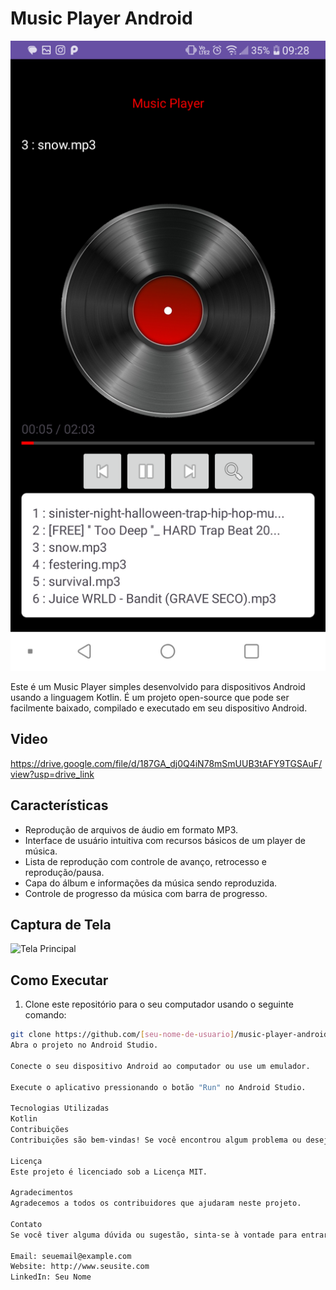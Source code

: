 # Music Player Android

<img src="screenshots/Screenshot_20230719-092801.png">

Este é um Music Player simples desenvolvido para dispositivos Android usando a linguagem Kotlin. É um projeto open-source que pode ser facilmente baixado, compilado e executado em seu dispositivo Android.

## Video
https://drive.google.com/file/d/187GA_dj0Q4iN78mSmUUB3tAFY9TGSAuF/view?usp=drive_link

## Características

- Reprodução de arquivos de áudio em formato MP3.
- Interface de usuário intuitiva com recursos básicos de um player de música.
- Lista de reprodução com controle de avanço, retrocesso e reprodução/pausa.
- Capa do álbum e informações da música sendo reproduzida.
- Controle de progresso da música com barra de progresso.

## Captura de Tela

![Tela Principal](screenshot_tela_principal.png)

## Como Executar

1. Clone este repositório para o seu computador usando o seguinte comando:

```bash
git clone https://github.com/[seu-nome-de-usuario]/music-player-android.git
Abra o projeto no Android Studio.

Conecte o seu dispositivo Android ao computador ou use um emulador.

Execute o aplicativo pressionando o botão "Run" no Android Studio.

Tecnologias Utilizadas
Kotlin
Contribuições
Contribuições são bem-vindas! Se você encontrou algum problema ou deseja adicionar um novo recurso, sinta-se à vontade para enviar um Pull Request. Faremos o possível para analisar e mesclar as contribuições.

Licença
Este projeto é licenciado sob a Licença MIT.

Agradecimentos
Agradecemos a todos os contribuidores que ajudaram neste projeto.

Contato
Se você tiver alguma dúvida ou sugestão, sinta-se à vontade para entrar em contato.

Email: seuemail@example.com
Website: http://www.seusite.com
LinkedIn: Seu Nome
